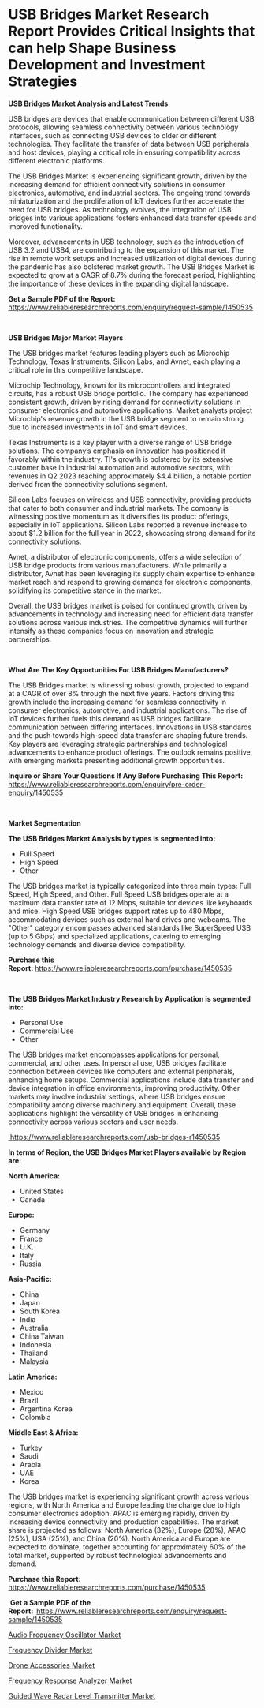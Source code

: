 <p><h1>USB Bridges Market Research Report Provides Critical Insights that can help Shape Business Development and Investment Strategies</h1></p><p><strong>USB Bridges Market Analysis and Latest Trends</strong></p>
<p><p>USB bridges are devices that enable communication between different USB protocols, allowing seamless connectivity between various technology interfaces, such as connecting USB devices to older or different technologies. They facilitate the transfer of data between USB peripherals and host devices, playing a critical role in ensuring compatibility across different electronic platforms.</p><p>The USB Bridges Market is experiencing significant growth, driven by the increasing demand for efficient connectivity solutions in consumer electronics, automotive, and industrial sectors. The ongoing trend towards miniaturization and the proliferation of IoT devices further accelerate the need for USB bridges. As technology evolves, the integration of USB bridges into various applications fosters enhanced data transfer speeds and improved functionality.</p><p>Moreover, advancements in USB technology, such as the introduction of USB 3.2 and USB4, are contributing to the expansion of this market. The rise in remote work setups and increased utilization of digital devices during the pandemic has also bolstered market growth. The USB Bridges Market is expected to grow at a CAGR of 8.7% during the forecast period, highlighting the importance of these devices in the expanding digital landscape.</p></p>
<p><strong>Get a Sample PDF of the Report:&nbsp;</strong> <a href="https://www.reliableresearchreports.com/enquiry/request-sample/1450535?utm_campaign=31&utm_medium=2&utm_source=Github&utm_content=ia&utm_term=10022025&utm_id=usb-bridges">https://www.reliableresearchreports.com/enquiry/request-sample/1450535</a></p>
<p>&nbsp;</p>
<p><strong>USB Bridges Major Market Players</strong></p>
<p><p>The USB bridges market features leading players such as Microchip Technology, Texas Instruments, Silicon Labs, and Avnet, each playing a critical role in this competitive landscape.</p><p>Microchip Technology, known for its microcontrollers and integrated circuits, has a robust USB bridge portfolio. The company has experienced consistent growth, driven by rising demand for connectivity solutions in consumer electronics and automotive applications. Market analysts project Microchip's revenue growth in the USB bridge segment to remain strong due to increased investments in IoT and smart devices.</p><p>Texas Instruments is a key player with a diverse range of USB bridge solutions. The company’s emphasis on innovation has positioned it favorably within the industry. TI's growth is bolstered by its extensive customer base in industrial automation and automotive sectors, with revenues in Q2 2023 reaching approximately $4.4 billion, a notable portion derived from the connectivity solutions segment.</p><p>Silicon Labs focuses on wireless and USB connectivity, providing products that cater to both consumer and industrial markets. The company is witnessing positive momentum as it diversifies its product offerings, especially in IoT applications. Silicon Labs reported a revenue increase to about $1.2 billion for the full year in 2022, showcasing strong demand for its connectivity solutions.</p><p>Avnet, a distributor of electronic components, offers a wide selection of USB bridge products from various manufacturers. While primarily a distributor, Avnet has been leveraging its supply chain expertise to enhance market reach and respond to growing demands for electronic components, solidifying its competitive stance in the market.</p><p>Overall, the USB bridges market is poised for continued growth, driven by advancements in technology and increasing need for efficient data transfer solutions across various industries. The competitive dynamics will further intensify as these companies focus on innovation and strategic partnerships.</p></p>
<p>&nbsp;</p>
<p><strong>What Are The Key Opportunities For USB Bridges Manufacturers?</strong></p>
<p><p>The USB Bridges market is witnessing robust growth, projected to expand at a CAGR of over 8% through the next five years. Factors driving this growth include the increasing demand for seamless connectivity in consumer electronics, automotive, and industrial applications. The rise of IoT devices further fuels this demand as USB bridges facilitate communication between differing interfaces. Innovations in USB standards and the push towards high-speed data transfer are shaping future trends. Key players are leveraging strategic partnerships and technological advancements to enhance product offerings. The outlook remains positive, with emerging markets presenting additional growth opportunities.</p></p>
<p><strong>Inquire or Share Your Questions If Any Before Purchasing This Report:</strong> <a href="https://www.reliableresearchreports.com/enquiry/pre-order-enquiry/1450535?utm_campaign=31&utm_medium=2&utm_source=Github&utm_content=ia&utm_term=10022025&utm_id=usb-bridges">https://www.reliableresearchreports.com/enquiry/pre-order-enquiry/1450535</a></p>
<p>&nbsp;</p>
<p><strong>Market Segmentation</strong></p>
<p><strong>The USB Bridges Market Analysis by types is segmented into:</strong></p>
<p><ul><li>Full Speed</li><li>High Speed</li><li>Other</li></ul></p>
<p><p>The USB bridges market is typically categorized into three main types: Full Speed, High Speed, and Other. Full Speed USB bridges operate at a maximum data transfer rate of 12 Mbps, suitable for devices like keyboards and mice. High Speed USB bridges support rates up to 480 Mbps, accommodating devices such as external hard drives and webcams. The "Other" category encompasses advanced standards like SuperSpeed USB (up to 5 Gbps) and specialized applications, catering to emerging technology demands and diverse device compatibility.</p></p>
<p><strong>Purchase this Report:&nbsp;</strong><a href="https://www.reliableresearchreports.com/purchase/1450535?utm_campaign=31&utm_medium=2&utm_source=Github&utm_content=ia&utm_term=10022025&utm_id=usb-bridges">https://www.reliableresearchreports.com/purchase/1450535</a></p>
<p>&nbsp;</p>
<p><strong>The USB Bridges Market Industry Research by Application is segmented into:</strong></p>
<p><ul><li>Personal Use</li><li>Commercial Use</li><li>Other</li></ul></p>
<p><p>The USB bridges market encompasses applications for personal, commercial, and other uses. In personal use, USB bridges facilitate connection between devices like computers and external peripherals, enhancing home setups. Commercial applications include data transfer and device integration in office environments, improving productivity. Other markets may involve industrial settings, where USB bridges ensure compatibility among diverse machinery and equipment. Overall, these applications highlight the versatility of USB bridges in enhancing connectivity across various sectors and user needs.</p></p>
<p><a href="https://www.reliableresearchreports.com/usb-bridges-r1450535?utm_campaign=31&utm_medium=2&utm_source=Github&utm_content=ia&utm_term=10022025&utm_id=usb-bridges">&nbsp;https://www.reliableresearchreports.com/usb-bridges-r1450535</a></p>
<p><strong>In terms of Region, the USB Bridges Market Players available by Region are:</strong></p>
<p>
    <p> <strong> North America: </strong>
        <ul>
            <li>United States</li>
            <li>Canada</li>
        </ul>
        </p> 
    <p> <strong> Europe: </strong>
        <ul>
            <li>Germany</li>
            <li>France</li>
            <li>U.K.</li>
            <li>Italy</li>
            <li>Russia</li>
        </ul>
        </p> 
    <p> <strong> Asia-Pacific: </strong>
        <ul>
            <li>China</li>
            <li>Japan</li>
            <li>South Korea</li>
            <li>India</li>
            <li>Australia</li>
            <li>China Taiwan</li>
            <li>Indonesia</li>
            <li>Thailand</li>
            <li>Malaysia</li>
        </ul>
        </p> 
    <p> <strong> Latin America: </strong>
        <ul>
            <li>Mexico</li>
            <li>Brazil</li>
            <li>Argentina Korea</li>
            <li>Colombia</li>
        </ul>
        </p> 
    <p> <strong> Middle East & Africa: </strong>
        <ul>
            <li>Turkey</li>
            <li>Saudi</li>
            <li>Arabia</li>
            <li>UAE</li>
            <li>Korea</li>
        </ul>
    </p>
    </p>
<p><p>The USB bridges market is experiencing significant growth across various regions, with North America and Europe leading the charge due to high consumer electronics adoption. APAC is emerging rapidly, driven by increasing device connectivity and production capabilities. The market share is projected as follows: North America (32%), Europe (28%), APAC (25%), USA (25%), and China (20%). North America and Europe are expected to dominate, together accounting for approximately 60% of the total market, supported by robust technological advancements and demand.</p></p>
<p><strong>Purchase this Report: </strong><a href="https://www.reliableresearchreports.com/purchase/1450535?utm_campaign=31&utm_medium=2&utm_source=Github&utm_content=ia&utm_term=10022025&utm_id=usb-bridges">https://www.reliableresearchreports.com/purchase/1450535</a></p>
<p>&nbsp;<strong>Get a Sample PDF of the Report:&nbsp;&nbsp;</strong><a href="https://www.reliableresearchreports.com/enquiry/request-sample/1450535?utm_campaign=31&utm_medium=2&utm_source=Github&utm_content=ia&utm_term=10022025&utm_id=usb-bridges">https://www.reliableresearchreports.com/enquiry/request-sample/1450535</a></p>
<p><strong></strong></p>
<p><p><a href="https://github.com/boisetwa16/Market-Research-Report-List-1/blob/main/audio-frequency-oscillator-market.md?utm_campaign=31&utm_medium=2&utm_source=Github&utm_content=ia&utm_term=10022025&utm_id=usb-bridges">Audio Frequency Oscillator Market</a></p><p><a href="https://github.com/vioarapoyil/Market-Research-Report-List-1/blob/main/frequency-divider-market.md?utm_campaign=31&utm_medium=2&utm_source=Github&utm_content=ia&utm_term=10022025&utm_id=usb-bridges">Frequency Divider Market</a></p><p><a href="https://github.com/bogganbillie6969/Market-Research-Report-List-1/blob/main/drone-accessories-market.md?utm_campaign=31&utm_medium=2&utm_source=Github&utm_content=ia&utm_term=10022025&utm_id=usb-bridges">Drone Accessories Market</a></p><p><a href="https://github.com/crooneinis80/Market-Research-Report-List-1/blob/main/frequency-response-analyzer-market.md?utm_campaign=31&utm_medium=2&utm_source=Github&utm_content=ia&utm_term=10022025&utm_id=usb-bridges">Frequency Response Analyzer Market</a></p><p><a href="https://github.com/zupankocka/Market-Research-Report-List-1/blob/main/guided-wave-radar-level-transmitter-market.md?utm_campaign=31&utm_medium=2&utm_source=Github&utm_content=ia&utm_term=10022025&utm_id=usb-bridges">Guided Wave Radar Level Transmitter Market</a></p></p>